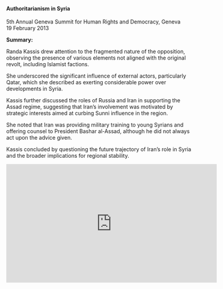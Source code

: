 <h4>Authoritarianism in Syria</h4>

5th Annual Geneva Summit for Human Rights and Democracy, Geneva  
19 February 2013
	
<b>Summary:</b>	

Randa Kassis drew attention to the fragmented nature of the opposition, observing the presence of various elements not aligned with the original revolt, including Islamist factions.

She underscored the significant influence of external actors, particularly Qatar, which she described as exerting considerable power over developments in Syria.

Kassis further discussed the roles of Russia and Iran in supporting the Assad regime, suggesting that Iran’s involvement was motivated by strategic interests aimed at curbing Sunni influence in the region.

She noted that Iran was providing military training to young Syrians and offering counsel to President Bashar al-Assad, although he did not always act upon the advice given.

Kassis concluded by questioning the future trajectory of Iran’s role in Syria and the broader implications for regional stability.

<center><iframe width="560" height="315" src="https://www.youtube.com/embed/35tB-gHHZfk?si=z_p2v3HkXP93Ua8A" frameborder="0" allowfullscreen></iframe></center>
<p></p>
